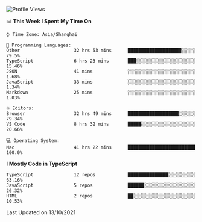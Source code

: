 <!--START_SECTION:waka-->
![Profile Views](http://img.shields.io/badge/Profile%20Views-1-blue)

📊 **This Week I Spent My Time On** 

```text
⌚︎ Time Zone: Asia/Shanghai

💬 Programming Languages: 
Other                    32 hrs 53 mins      ████████████████████░░░░░   79.5% 
TypeScript               6 hrs 23 mins       ███░░░░░░░░░░░░░░░░░░░░░░   15.46% 
JSON                     41 mins             ░░░░░░░░░░░░░░░░░░░░░░░░░   1.68% 
JavaScript               33 mins             ░░░░░░░░░░░░░░░░░░░░░░░░░   1.34% 
Markdown                 25 mins             ░░░░░░░░░░░░░░░░░░░░░░░░░   1.03%

🔥 Editors: 
Browser                  32 hrs 49 mins      ███████████████████░░░░░░   79.34% 
VS Code                  8 hrs 32 mins       █████░░░░░░░░░░░░░░░░░░░░   20.66%

💻 Operating System: 
Mac                      41 hrs 22 mins      █████████████████████████   100.0%

```

**I Mostly Code in TypeScript** 

```text
TypeScript               12 repos            ███████████████░░░░░░░░░░   63.16% 
JavaScript               5 repos             ██████░░░░░░░░░░░░░░░░░░░   26.32% 
HTML                     2 repos             ██░░░░░░░░░░░░░░░░░░░░░░░   10.53%

```



 Last Updated on 13/10/2021
<!--END_SECTION:waka-->
